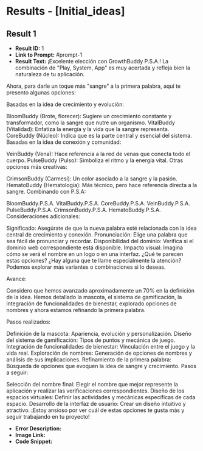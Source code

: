# Results - [Initial_ideas]

## Result 1
* **Result ID:** 1
* **Link to Prompt:** #prompt-1
* **Result Text:** ¡Excelente elección con GrowthBuddy P.S.A.! La combinación de "Play, System, App" es muy acertada y refleja bien la naturaleza de tu aplicación.

Ahora, para darle un toque más "sangre" a la primera palabra, aquí te presento algunas opciones:

Basadas en la idea de crecimiento y evolución:

BloomBuddy (Brote, florecer): Sugiere un crecimiento constante y transformador, como la sangre que nutre un organismo.
VitalBuddy (Vitalidad): Enfatiza la energía y la vida que la sangre representa.
CoreBuddy (Núcleo): Indica que es la parte central y esencial del sistema.
Basadas en la idea de conexión y comunidad:

VeinBuddy (Vena): Hace referencia a la red de venas que conecta todo el cuerpo.
PulseBuddy (Pulso): Simboliza el ritmo y la energía vital.
Otras opciones más creativas:

CrimsonBuddy (Carmesí): Un color asociado a la sangre y la pasión.
HematoBuddy (Hematología): Más técnico, pero hace referencia directa a la sangre.
Combinando con P.S.A:

BloomBuddy.P.S.A.
VitalBuddy.P.S.A.
CoreBuddy.P.S.A.
VeinBuddy.P.S.A.
PulseBuddy.P.S.A.
CrimsonBuddy.P.S.A.
HematoBuddy.P.S.A.
Consideraciones adicionales:

Significado: Asegúrate de que la nueva palabra esté relacionada con la idea central de crecimiento y conexión.
Pronunciación: Elige una palabra que sea fácil de pronunciar y recordar.
Disponibilidad del dominio: Verifica si el dominio web correspondiente está disponible.
Impacto visual: Imagina cómo se verá el nombre en un logo o en una interfaz.
¿Qué te parecen estas opciones? ¿Hay alguna que te llame especialmente la atención? Podemos explorar más variantes o combinaciones si lo deseas.

Avance:

Considero que hemos avanzado aproximadamente un 70% en la definición de la idea. Hemos detallado la mascota, el sistema de gamificación, la integración de funcionalidades de bienestar, explorado opciones de nombres y ahora estamos refinando la primera palabra.

Pasos realizados:

Definición de la mascota: Apariencia, evolución y personalización.
Diseño del sistema de gamificación: Tipos de puntos y mecánica de juego.
Integración de funcionalidades de bienestar: Vinculación entre el juego y la vida real.
Exploración de nombres: Generación de opciones de nombres y análisis de sus implicaciones.
Refinamiento de la primera palabra: Búsqueda de opciones que evoquen la idea de sangre y crecimiento.
Pasos a seguir:

Selección del nombre final: Elegir el nombre que mejor represente la aplicación y realizar las verificaciones correspondientes.
Diseño de los espacios virtuales: Definir las actividades y mecánicas específicas de cada espacio.
Desarrollo de la interfaz de usuario: Crear un diseño intuitivo y atractivo.
¡Estoy ansioso por ver cuál de estas opciones te gusta más y seguir trabajando en tu proyecto!
* **Error Description:** 
* **Image Link:** 
* **Code Snippet:** 


